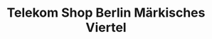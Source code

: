 ---
title: "Telekom Shop Berlin Märkisches Viertel"
url: /berlin/telekom-shop-berlin-maerkisches-viertel/
shop: Handy
---